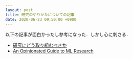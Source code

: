 ```yaml
---
layout: post
title: 研究のやりかたについての記事
date: 2020-06-23 09:50:00 +0900
---
```


以下の記事が面白かったし参考になった．しかし心に刺さる．

- [研究にどう取り組むべきか](https://sites.google.com/site/himazu/you-and-your-research)
- [An Opinionated Guide to ML Research](http://joschu.net/blog/opinionated-guide-ml-research.html)
